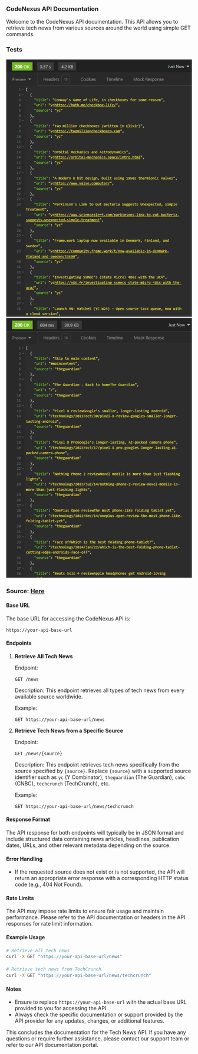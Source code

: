 ### CodeNexus API Documentation

Welcome to the CodeNexus API documentation. This API allows you to retrieve tech news from various sources around the world using simple GET commands.

### Tests 

![Test Image 1](./tests/test1.png)
![Test Image 2](./tests/test2.png)

### Source: [Here](https://rapidapi.com/vasantmogia05/api/codenexus)

#### Base URL

The base URL for accessing the CodeNexus API is:

```
https://your-api-base-url
```

#### Endpoints

1. **Retrieve All Tech News**

   Endpoint:
   ```
   GET /news
   ```

   Description:
   This endpoint retrieves all types of tech news from every available source worldwide.

   Example:
   ```
   GET https://your-api-base-url/news
   ```

2. **Retrieve Tech News from a Specific Source**

   Endpoint:
   ```
   GET /news/{source}
   ```

   Description:
   This endpoint retrieves tech news specifically from the source specified by `{source}`. Replace `{source}` with a supported source identifier such as `yc` (Y Combinator), `theguardian` (The Guardian), `cnbc` (CNBC), `techcrunch` (TechCrunch), etc.

   Example:
   ```
   GET https://your-api-base-url/news/techcrunch
   ```

#### Response Format

The API response for both endpoints will typically be in JSON format and include structured data containing news articles, headlines, publication dates, URLs, and other relevant metadata depending on the source.

#### Error Handling

- If the requested source does not exist or is not supported, the API will return an appropriate error response with a corresponding HTTP status code (e.g., 404 Not Found).

#### Rate Limits

The API may impose rate limits to ensure fair usage and maintain performance. Please refer to the API documentation or headers in the API responses for rate limit information.

#### Example Usage

```bash
# Retrieve all tech news
curl -X GET "https://your-api-base-url/news"

# Retrieve tech news from TechCrunch
curl -X GET "https://your-api-base-url/news/techcrunch"
```

#### Notes

- Ensure to replace `https://your-api-base-url` with the actual base URL provided to you for accessing the API.
- Always check the specific documentation or support provided by the API provider for any updates, changes, or additional features.

This concludes the documentation for the Tech News API. If you have any questions or require further assistance, please contact our support team or refer to our API documentation portal.
